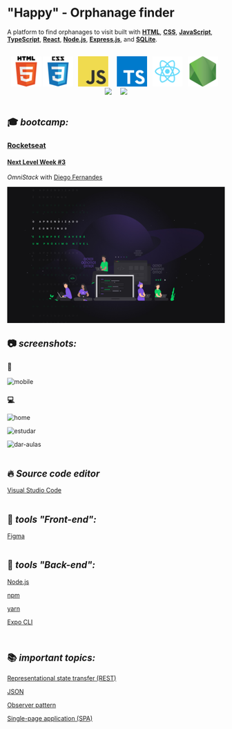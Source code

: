 <!-- [![Gitpod ready-to-code](https://img.shields.io/badge/Gitpod-ready--to--code-blue?logo=gitpod)](https://gitpod.io/#https://github.com/marcelosperalta/mock-up_e-learning_platform) -->

# "Happy" - Orphanage finder  

A platform to find orphanages to visit built with **[HTML](https://whatwg.org/)**, **[CSS](https://www.w3.org/Style/CSS/)**, **[JavaScript](https://developer.mozilla.org/en-US/docs/Web/JavaScript)**, **[TypeScript](https://www.typescriptlang.org/)**, **[React](https://reactjs.org/)**, **[Node.js](https://nodejs.org/)**, **[Express.js](https://expressjs.com/)**, and **[SQLite](https://www.sqlite.org/)**.  

<br>

<div align="center">
<img src="./readme/logo_html.png" width="70">
<img src="./readme/logo_css.png" width="70">
&nbsp;
<img src="./readme/logo_javascript.png" width="70">
&nbsp;
&nbsp;
<img src="./readme/logo_typescript.png" width="70">
&nbsp;
<img src="./readme/logo_react.png" width="70">
&nbsp;
<img src="./readme/logo_nodejs.png" width="70">
&nbsp;
<img src="./readme/logos/expressjs.png" width="70">
&nbsp;
&nbsp;
<img src="./readme/logos/SQLite.png" width="70">
</div>

<br>

## :mortar_board: **_bootcamp:_**  

### [Rocketseat](https://rocketseat.com.br/)

#### [Next Level Week #3](https://nextlevelweek.com/)

*OmniStack* with [Diego Fernandes](https://github.com/diego3g)  

![nlw3](./readme/nlw3.jpg)
<br>

## :camera: **_screenshots:_**  

### :iphone:  

![mobile](./readme/screenshots/home_mobile.png)  

### :computer:  

![home](./readme/screenshots/home_desk.png)  

![estudar](./readme/screenshots/study.png)  

![dar-aulas](./readme/screenshots/give-classes.png)  
<br>

## :fire: **_Source code editor_**  

[Visual Studio Code](https://code.visualstudio.com/)  
<br>

## :wrench: **_tools "Front-end":_**  

<!-- [Microsoft Edge](https://www.microsoft.com/en-us/edge)  

[Google Chrome](https://www.google.com/chrome/)   -->

<!-- [Visual Studio Code Extension "Live Server"](https://marketplace.visualstudio.com/items?itemName=ritwickdey.LiveServer)  

[Visual Studio Code Extension "Launchbase Theme"](https://marketplace.visualstudio.com/items?itemName=maykbrito.theme-launchbase)   -->

[Figma](https://www.figma.com/)  
<br>

## :hammer: **_tools "Back-end":_**  

[Node.js](https://nodejs.org/en/)  

[npm](https://docs.npmjs.com/)  

[yarn](https://yarnpkg.com/)  

[Expo CLI](https://docs.expo.io/workflow/expo-cli/?redirected)

<!-- [Visual Studio Code Extension "SQLite"](https://marketplace.visualstudio.com/items?itemName=alexcvzz.vscode-sqlite)   -->

<!-- [Express.js](https://expressjs.com/)  

[Nunjucks](https://mozilla.github.io/nunjucks/)  

[SQLite](https://www.sqlite.org/)  

[Git Bash](https://gitforwindows.org/)   -->
<br>

## :books: **_important topics:_**  

[Representational state transfer (REST)](https://en.wikipedia.org/wiki/Representational_state_transfer)  

[JSON](https://www.json.org/)  

[Observer pattern](https://en.wikipedia.org/wiki/Observer_pattern#Uncoupled)  

[Single-page application (SPA)](https://en.wikipedia.org/wiki/Single-page_application)  

<!-- ## :dvd: **_install package.json dependencies:_**

on bash / terminal  
```
npm install
```
<br>

## :runner: **_run the project:_**  

on bash / terminal  
```
npm run dev
```

on browser  

http://127.0.0.1:5500/

or

http://localhost:5500/

<br>

## :green_book: **_concepts:_**  

[Responsive web design (Mobile First...)](https://en.wikipedia.org/wiki/Responsive_web_design)  

[What is Mobile First Design? Why It’s Important & How To Make It?](https://medium.com/@Vincentxia77/what-is-mobile-first-design-why-its-important-how-to-make-it-7d3cf2e29d00)  

[Template Engine](https://en.wikipedia.org/wiki/Template_processor)  
<br>

## :blue_book: **_references:_**  

[How to Write an Awesome GitHub README](https://healeycodes.com/github/beginners/tutorial/productivity/2019/04/14/writing-an-awesome-github-readme.html)  

[EMOJI CHEAT SHEET](https://www.webfx.com/tools/emoji-cheat-sheet/)   -->
